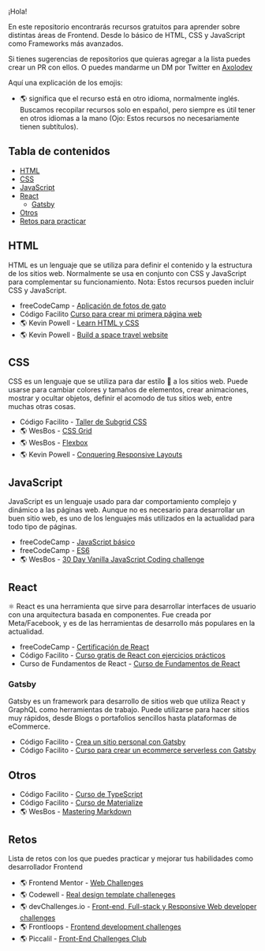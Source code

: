 ¡Hola! 

En este repositorio encontrarás recursos gratuitos para aprender sobre distintas áreas de Frontend. Desde lo básico de HTML, CSS y JavaScript como Frameworks más avanzados. 

Si tienes sugerencias de repositorios que quieras agregar a la lista puedes crear un PR con ellos. O puedes mandarme un DM por Twitter en [Axolodev](https://twitter.com/@Axolodev)

Aquí una explicación de los emojis:

- 🌎 significa que el recurso está en otro idioma, normalmente inglés. Buscamos recopilar recursos solo en español, pero siempre es útil tener en otros idiomas a la mano (Ojo: Estos recursos no necesariamente tienen subtítulos).

## Tabla de contenidos


- [HTML](#HTML)
- [CSS](#CSS)
- [JavaScript](#JavaScript)
- [React](#react)
  - [Gatsby](#gatsby)
- [Otros](#otros)
- [Retos para practicar](#retos)

## HTML

HTML es un lenguaje que se utiliza para definir el contenido y la estructura de los sitios web. Normalmente se usa en conjunto con CSS y JavaScript para complementar su funcionamiento. Nota: Estos recursos pueden incluir CSS y JavaScript.

- freeCodeCamp - [Aplicación de fotos de gato](https://www.freecodecamp.org/espanol/learn/2022/responsive-web-design/#learn-html-by-building-a-cat-photo-app)
- Código Facilito [Curso para crear mi primera página web](https://codigofacilito.com/cursos/primera-pagina-2019)
- 🌎 Kevin Powell - [Learn HTML y CSS](https://scrimba.com/learn/htmlandcss)
- 🌎 Kevin Powell - [Build a space travel website](https://scrimba.com/learn/spacetravel)

## CSS

CSS es un lenguaje que se utiliza para dar estilo 💄 a los sitios web. Puede usarse para cambiar colores y tamaños de elementos, crear animaciones, mostrar y ocultar objetos, definir el acomodo de tus sitios web, entre muchas otras cosas.

- Código Facilito - [Taller de Subgrid CSS](https://codigofacilito.com/cursos/css-subgrid)
- 🌎 WesBos - [CSS Grid](https://cssgrid.io/)
- 🌎 WesBos - [Flexbox](https://flexbox.io/)
- 🌎 Kevin Powell - [Conquering Responsive Layouts](https://courses.kevinpowell.co/conquering-responsive-layouts)

## JavaScript

JavaScript es un lenguaje usado para dar comportamiento complejo y dinámico a las páginas web. Aunque no es necesario para desarrollar un buen sitio web, es uno de los lenguajes más utilizados en la actualidad para todo tipo de páginas.

- freeCodeCamp - [JavaScript básico](https://www.freecodecamp.org/espanol/learn/javascript-algorithms-and-data-structures/#basic-javascript)
- freeCodeCamp - [ES6](https://www.freecodecamp.org/espanol/learn/javascript-algorithms-and-data-structures/#es6) 
- 🌎 WesBos - [30 Day Vanilla JavaScript Coding challenge](https://javascript30.com/)

## React

⚛️ React es una herramienta que sirve para desarrollar interfaces de usuario con una arquitectura basada en componentes. Fue creada por Meta/Facebook, y es de las herramientas de desarrollo más populares en la actualidad.

- freeCodeCamp - [Certificación de React](https://www.freecodecamp.org/espanol/learn/front-end-development-libraries/#react)
- Código Facilito - [Curso gratis de React con ejercicios prácticos](https://codigofacilito.com/cursos/react-ejercicios)
- Curso de Fundamentos de React - [Curso de Fundamentos de React](https://codigofacilito.com/cursos/react-intro-gratis)

### Gatsby

Gatsby es un framework para desarrollo de sitios web que utiliza React y GraphQL como herramientas de trabajo. Puede utilizarse para hacer sitios muy rápidos, desde Blogs o portafolios sencillos hasta plataformas de eCommerce. 

- Código Facilito - [Crea un sitio personal con Gatsby](https://codigofacilito.com/cursos/sitio-persional-gatsby)
- Código Facilito - [Curso para crear un ecommerce serverless con Gatsby](https://codigofacilito.com/cursos/serverless-ecommerce)

## Otros

- Código Facilito - [Curso de TypeScript](https://codigofacilito.com/cursos/typescript)
- Código Facilito - [Curso de Materialize](https://codigofacilito.com/cursos/materialize) 
- 🌎 WesBos - [Mastering Markdown](https://masteringmarkdown.com/)

## Retos

Lista de retos con los que puedes practicar y mejorar tus habilidades como desarrollador Frontend

- 🌎 Frontend Mentor - [Web Challenges](https://www.frontendmentor.io/)
- 🌎 Codewell - [Real design template challeneges](https://www.codewell.cc/)
- 🌎 devChallenges.io - [Front-end, Full-stack y Responsive Web developer challenges](https://devchallenges.io/)
- 🌎 Frontloops - [Frontend development challenges](https://frontloops.io/)
- 🌎 Piccalil - [Front-End Challenges Club](https://piccalil.li/category/front-end-challenges-club/)
